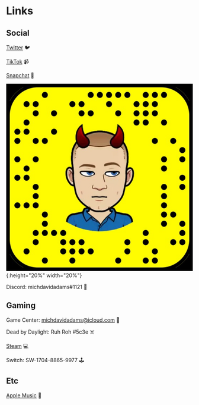 # Links

## Social

[Twitter](<https://twitter.com/michdavidadams>) 🐦

[TikTok](<https://www.tiktok.com/@michaeldavidadams>) 📹

[Snapchat](<https://www.snapchat.com/add/michaeldadams>) 👻

![Snapchat code](/assets/snapchat.JPG){:height="20%" width="20%"}

Discord: michdavidadams#1121 👾


## Gaming

Game Center: michdavidadams@icloud.com 📱

Dead by Daylight: Ruh Roh #5c3e ☠️

[Steam](<https://steamcommunity.com/id/michdavidadams/>) 💻

Switch: SW-1704-8865-9977 🕹️


## Etc

[Apple Music](<https://music.apple.com/profile/michdavidadams>) 🎵
